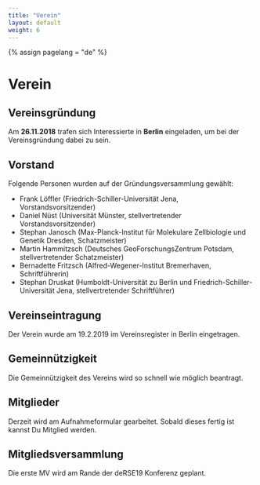 ```yaml
---
title: "Verein"
layout: default
weight: 6
---
```

<!-- Set variable "lang" to reflect page language -->
{% assign pagelang = "de" %}

# Verein

## Vereinsgründung

Am **26.11.2018** trafen sich Interessierte in **Berlin** eingeladen, um bei der
Vereinsgründung dabei zu sein.

## Vorstand

Folgende Personen wurden auf der Gründungsversammlung gewählt:

* Frank Löffler (Friedrich-Schiller-Universität Jena, Vorstandsvorsitzender)
* Daniel Nüst (Universität Münster, stellvertretender Vorstandsvorsitzender) 
* Stephan Janosch (Max-Planck-Institut für Molekulare Zellbiologie und Genetik Dresden, Schatzmeister)
* Martin Hammitzsch (Deutsches GeoForschungsZentrum Potsdam, stellvertretender Schatzmeister)
* Bernadette Fritzsch (Alfred-Wegener-Institut Bremerhaven, Schriftführerin)
* Stephan Druskat (Humboldt-Universität zu Berlin und Friedrich-Schiller-Universität Jena, stellvertretender Schriftführer)

## Vereinseintragung

Der Verein wurde am 19.2.2019 im Vereinsregister in Berlin eingetragen.

## Gemeinnützigkeit 

Die Gemeinnützigkeit des Vereins wird so schnell wie möglich beantragt.

## Mitglieder

Derzeit wird am Aufnahmeformular gearbeitet. Sobald dieses fertig ist kannst Du Mitglied werden.

## Mitgliedsversammlung

Die erste MV wird am Rande der deRSE19 Konferenz geplant.
